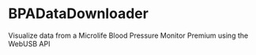 # BPADataDownloader
Visualize data from a Microlife Blood Pressure Monitor Premium using the WebUSB API
